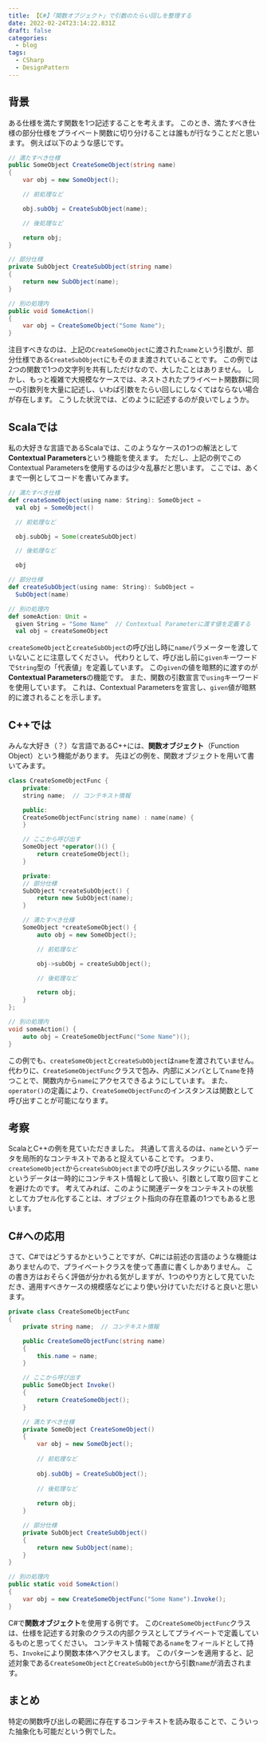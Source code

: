 ```yaml
---
title: 【C#】「関数オブジェクト」で引数のたらい回しを整理する
date: 2022-02-24T23:14:22.831Z
draft: false
categories:
  - blog
tags:
  - CSharp
  - DesignPattern
---
```

## 背景

ある仕様を満たす関数を1つ記述することを考えます。
このとき、満たすべき仕様の部分仕様をプライベート関数に切り分けることは誰もが行なうことだと思います。
例えば以下のような感じです。

```csharp
// 満たすべき仕様
public SomeObject CreateSomeObject(string name)
{
    var obj = new SomeObject();

    // 前処理など

    obj.subObj = CreateSubObject(name);

    // 後処理など

    return obj;
}

// 部分仕様
private SubObject CreateSubObject(string name)
{
    return new SubObject(name);
}

// 別の処理内
public void SomeAction()
{
    var obj = CreateSomeObject("Some Name");
}
```

注目すべきなのは、上記の`CreateSomeObject`に渡された`name`という引数が、部分仕様である`CreateSubObject`にもそのまま渡されていることです。
この例では2つの関数で1つの文字列を共有しただけなので、大したことはありません。
しかし、もっと複雑で大規模なケースでは、ネストされたプライベート関数群に同一の引数列を大量に記述し、いわば引数をたらい回しにしなくてはならない場合が存在します。
こうした状況では、どのように記述するのが良いでしょうか。

## Scalaでは

私の大好きな言語であるScalaでは、このようなケースの1つの解法として**Contextual Parameters**という機能を使えます。
ただし、上記の例でこのContextual Parametersを使用するのは少々乱暴だと思います。
ここでは、あくまで一例としてコードを書いてみます。

```scala
// 満たすべき仕様
def createSomeObject(using name: String): SomeObject =
  val obj = SomeObject()

  // 前処理など

  obj.subObj = Some(createSubObject)

  // 後処理など

  obj

// 部分仕様
def createSubObject(using name: String): SubObject =
  SubObject(name)

// 別の処理内
def someAction: Unit =
  given String = "Some Name"  // Contextual Parameterに渡す値を定義する
  val obj = createSomeObject
```

`createSomeObject`と`createSubObject`の呼び出し時に`name`パラメーターを渡していないことに注意してください。
代わりとして、呼び出し前に`given`キーワードで`String`型の「代表値」を定義しています。
この`given`の値を暗黙的に渡すのが**Contextual Parameters**の機能です。
また、関数の引数宣言で`using`キーワードを使用しています。
これは、Contextual Parametersを宣言し、`given`値が暗黙的に渡されることを示します。

## C++では

みんな大好き（？）な言語であるC++には、**関数オブジェクト**（Function Object）という機能があります。
先ほどの例を、関数オブジェクトを用いて書いてみます。

```cpp
class CreateSomeObjectFunc {
    private:
    string name;  // コンテキスト情報

    public:
    CreateSomeObjectFunc(string name) : name(name) {
    }

    // ここから呼び出す
    SomeObject *operator()() {
        return createSomeObject();
    }

    private:
    // 部分仕様
    SubObject *createSubObject() {
        return new SubObject(name);
    }

    // 満たすべき仕様
    SomeObject *createSomeObject() {
        auto obj = new SomeObject();

        // 前処理など

        obj->subObj = createSubObject();

        // 後処理など

        return obj;
    }
};

// 別の処理内
void someAction() {
    auto obj = CreateSomeObjectFunc("Some Name")();
}
```

この例でも、`createSomeObject`と`createSubObject`は`name`を渡されていません。
代わりに、`CreateSomeObjectFunc`クラスで包み、内部にメンバとして`name`を持つことで、関数内から`name`にアクセスできるようにしています。
また、`operator()`の定義により、`CreateSomeObjectFunc`のインスタンスは関数として呼び出すことが可能になります。

## 考察

ScalaとC++の例を見ていただきました。
共通して言えるのは、`name`というデータを局所的なコンテキストであると捉えていることです。
つまり、`createSomeObject`から`createSubObject`までの呼び出しスタックにいる間、`name`というデータは一時的にコンテキスト情報として扱い、引数として取り回すことを避けたのです。
考えてみれば、このように関連データをコンテキストの状態としてカプセル化することは、オブジェクト指向の存在意義の1つでもあると思います。

## C#への応用

さて、C#ではどうするかということですが、C#には前述の言語のような機能はありませんので、プライベートクラスを使って愚直に書くしかありません。
この書き方はおそらく評価が分かれる気がしますが、1つのやり方として見ていただき、適用すべきケースの規模感などにより使い分けていただけると良いと思います。

```csharp
private class CreateSomeObjectFunc
{
    private string name;  // コンテキスト情報

    public CreateSomeObjectFunc(string name)
    {
        this.name = name;
    }

    // ここから呼び出す
    public SomeObject Invoke()
    {
        return CreateSomeObject();
    }

    // 満たすべき仕様
    private SomeObject CreateSomeObject()
    {
        var obj = new SomeObject();
    
        // 前処理など
    
        obj.subObj = CreateSubObject();
    
        // 後処理など
    
        return obj;
    }

    // 部分仕様
    private SubObject CreateSubObject()
    {
        return new SubObject(name);
    }
}

// 別の処理内
public static void SomeAction()
{
    var obj = new CreateSomeObjectFunc("Some Name").Invoke();
}
```

C#で**関数オブジェクト**を使用する例です。
この`CreateSomeObjectFunc`クラスは、仕様を記述する対象のクラスの内部クラスとしてプライベートで定義しているものと思ってください。
コンテキスト情報である`name`をフィールドとして持ち、`Invoke`により関数本体へアクセスします。
このパターンを適用すると、記述対象である`CreateSomeObject`と`CreateSubObject`から引数`name`が消去されます。

## まとめ

特定の関数呼び出しの範囲に存在するコンテキストを読み取ることで、こういった抽象化も可能だという例でした。
